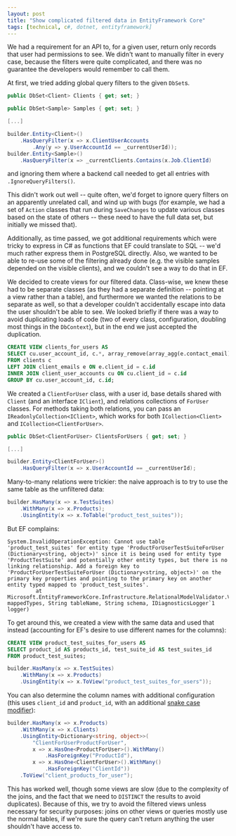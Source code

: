 ```yaml
---
layout: post
title: "Show complicated filtered data in EntityFramework Core"
tags: [technical, c#, dotnet, entityframework]
---
```


We had a requirement for an API to, for a given user, return only records that user had permissions to see. We didn't want to manually filter in every case, because the filters were quite complicated, and there was no guarantee the developers would remember to call them.

At first, we tried adding global query filters to the given `DbSet`s.

```cs
public DbSet<Client> Clients { get; set; }

public DbSet<Sample> Samples { get; set; }

[...]

builder.Entity<Client>()
    .HasQueryFilter(x => x.ClientUserAccounts
        .Any(y => y.UserAccountId == _currentUserId));
builder.Entity<Sample>()
    .HasQueryFilter(x => _currentClients.Contains(x.Job.ClientId)
```

and ignoring them where a backend call needed to get all entries with `.IgnoreQueryFilters()`.

This didn't work out well -- quite often, we'd forget to ignore query filters on an apparently unrelated call, and wind up with bugs (for example, we had a set of `Action` classes that run during `SaveChanges` to update various classes based on the state of others -- these need to have the full data set, but initially we missed that).

Additionally, as time passed, we got additional requirements which were tricky to express in C# as functions that EF could translate to SQL -- we'd much rather express them in PostgreSQL directly. Also, we wanted to be able to re-use some of the filtering already done (e.g. the visible samples depended on the visible clients), and we couldn't see a way to do that in EF.

We decided to create views for our filtered data. Class-wise, we knew these had to be separate classes (as they had a separate definition -- pointing at a view rather than a table), and furthermore we wanted the relations to be separate as well, so that a developer couldn't accidentally escape into data the user shouldn't be able to see. We looked briefly if there was a way to avoid duplicating loads of code (two of every class, configuration, doubling most things in the `DbContext`), but in the end we just accepted the duplication.

```sql
CREATE VIEW clients_for_users AS
SELECT cu.user_account_id, c.*, array_remove(array_agg(e.contact_email), NULL) AS contact_emails
FROM clients c
LEFT JOIN client_emails e ON e.client_id = c.id
INNER JOIN client_user_accounts cu ON cu.client_id = c.id
GROUP BY cu.user_account_id, c.id;
```

We created a `ClientForUser` class, with a user id, base details shared with `Client` (and an interface `IClient`), and relations collections of `ForUser` classes. For methods taking both relations, you can pass an `IReadonlyCollection<IClient>`, which works for both `ICollection<Client>` and `ICollection<ClientForUser>`.

```cs
public DbSet<ClientForUser> ClientsForUsers { get; set; }

[...]

builder.Entity<ClientForUser>()
    .HasQueryFilter(x => x.UserAccountId == _currentUserId);
```

Many-to-many relations were trickier: the naive approach is to try to use the same table as the unfiltered data:

```cs
builder.HasMany(x => x.TestSuites)
    .WithMany(x => x.Products);
    .UsingEntity(x => x.ToTable("product_test_suites"));
```

But EF complains:

```
System.InvalidOperationException: Cannot use table 'product_test_suites' for entity type 'ProductForUserTestSuiteForUser (Dictionary<string, object>)' since it is being used for entity type 'ProductTestSuite' and potentially other entity types, but there is no linking relationship. Add a foreign key to 'ProductForUserTestSuiteForUser (Dictionary<string, object>)' on the primary key properties and pointing to the primary key on another entity typed mapped to 'product_test_suites'.
         at Microsoft.EntityFrameworkCore.Infrastructure.RelationalModelValidator.ValidateSharedTableCompatibility(IReadOnlyList`1 mappedTypes, String tableName, String schema, IDiagnosticsLogger`1 logger)
```

To get around this, we created a view with the same data and used that instead (accounting for EF's desire to use different names for the columns):

```sql
CREATE VIEW product_test_suites_for_users AS
SELECT product_id AS products_id, test_suite_id AS test_suites_id
FROM product_test_suites;
```

```cs
builder.HasMany(x => x.TestSuites)
    .WithMany(x => x.Products)
    .UsingEntity(x => x.ToView("product_test_suites_for_users"));
```

You can also determine the column names with additional configuration (this uses `client_id` and `product_id`, with an additional [snake case modifier](https://github.com/midgleyc/EntityFramework-ViewBug/blob/bed8bf6539fee6b53eaeedb424d19ef55666c860/ViewBug/Extensions/ModelBuilderExtensions.cs)):

```cs
builder.HasMany(x => x.Products)
    .WithMany(x => x.Clients)
    .UsingEntity<Dictionary<string, object>>(
        "ClientForUserProductForUser",
        x => x.HasOne<ProductForUser>().WithMany()
            .HasForeignKey("ProductId"),
        x => x.HasOne<ClientForUser>().WithMany()
            .HasForeignKey("ClientId"))
    .ToView("client_products_for_user");
```

This has worked well, though some views are slow (due to the complexity of the joins, and the fact that we need to `DISTINCT` the results to avoid duplicates). Because of this, we try to avoid the filtered views unless necessary for security purposes: joins on other views or queries mostly use the normal tables, if we're sure the query can't return anything the user shouldn't have access to.
